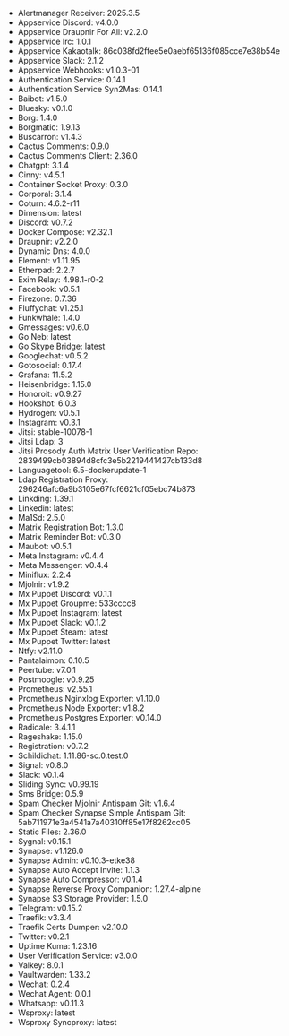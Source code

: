 * Alertmanager Receiver: 2025.3.5
* Appservice Discord: v4.0.0
* Appservice Draupnir For All: v2.2.0
* Appservice Irc: 1.0.1
* Appservice Kakaotalk: 86c038fd2ffee5e0aebf65136f085cce7e38b54e
* Appservice Slack: 2.1.2
* Appservice Webhooks: v1.0.3-01
* Authentication Service: 0.14.1
* Authentication Service Syn2Mas: 0.14.1
* Baibot: v1.5.0
* Bluesky: v0.1.0
* Borg: 1.4.0
* Borgmatic: 1.9.13
* Buscarron: v1.4.3
* Cactus Comments: 0.9.0
* Cactus Comments Client: 2.36.0
* Chatgpt: 3.1.4
* Cinny: v4.5.1
* Container Socket Proxy: 0.3.0
* Corporal: 3.1.4
* Coturn: 4.6.2-r11
* Dimension: latest
* Discord: v0.7.2
* Docker Compose: v2.32.1
* Draupnir: v2.2.0
* Dynamic Dns: 4.0.0
* Element: v1.11.95
* Etherpad: 2.2.7
* Exim Relay: 4.98.1-r0-2
* Facebook: v0.5.1
* Firezone: 0.7.36
* Fluffychat: v1.25.1
* Funkwhale: 1.4.0
* Gmessages: v0.6.0
* Go Neb: latest
* Go Skype Bridge: latest
* Googlechat: v0.5.2
* Gotosocial: 0.17.4
* Grafana: 11.5.2
* Heisenbridge: 1.15.0
* Honoroit: v0.9.27
* Hookshot: 6.0.3
* Hydrogen: v0.5.1
* Instagram: v0.3.1
* Jitsi: stable-10078-1
* Jitsi Ldap: 3
* Jitsi Prosody Auth Matrix User Verification Repo: 2839499cb03894d8cfc3e5b2219441427cb133d8
* Languagetool: 6.5-dockerupdate-1
* Ldap Registration Proxy: 296246afc6a9b3105e67fcf6621cf05ebc74b873
* Linkding: 1.39.1
* Linkedin: latest
* Ma1Sd: 2.5.0
* Matrix Registration Bot: 1.3.0
* Matrix Reminder Bot: v0.3.0
* Maubot: v0.5.1
* Meta Instagram: v0.4.4
* Meta Messenger: v0.4.4
* Miniflux: 2.2.4
* Mjolnir: v1.9.2
* Mx Puppet Discord: v0.1.1
* Mx Puppet Groupme: 533cccc8
* Mx Puppet Instagram: latest
* Mx Puppet Slack: v0.1.2
* Mx Puppet Steam: latest
* Mx Puppet Twitter: latest
* Ntfy: v2.11.0
* Pantalaimon: 0.10.5
* Peertube: v7.0.1
* Postmoogle: v0.9.25
* Prometheus: v2.55.1
* Prometheus Nginxlog Exporter: v1.10.0
* Prometheus Node Exporter: v1.8.2
* Prometheus Postgres Exporter: v0.14.0
* Radicale: 3.4.1.1
* Rageshake: 1.15.0
* Registration: v0.7.2
* Schildichat: 1.11.86-sc.0.test.0
* Signal: v0.8.0
* Slack: v0.1.4
* Sliding Sync: v0.99.19
* Sms Bridge: 0.5.9
* Spam Checker Mjolnir Antispam Git: v1.6.4
* Spam Checker Synapse Simple Antispam Git: 5ab711971e3a4541a7a40310ff85e17f8262cc05
* Static Files: 2.36.0
* Sygnal: v0.15.1
* Synapse: v1.126.0
* Synapse Admin: v0.10.3-etke38
* Synapse Auto Accept Invite: 1.1.3
* Synapse Auto Compressor: v0.1.4
* Synapse Reverse Proxy Companion: 1.27.4-alpine
* Synapse S3 Storage Provider: 1.5.0
* Telegram: v0.15.2
* Traefik: v3.3.4
* Traefik Certs Dumper: v2.10.0
* Twitter: v0.2.1
* Uptime Kuma: 1.23.16
* User Verification Service: v3.0.0
* Valkey: 8.0.1
* Vaultwarden: 1.33.2
* Wechat: 0.2.4
* Wechat Agent: 0.0.1
* Whatsapp: v0.11.3
* Wsproxy: latest
* Wsproxy Syncproxy: latest
